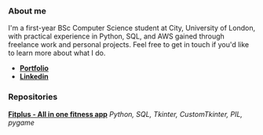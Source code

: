### **About me**

I'm a first-year BSc Computer Science student at City, University of London, with practical experience in Python, SQL, and AWS gained through freelance work and personal projects. Feel free to get in touch if you'd like to learn more about what I do.

- [**Portfolio**](https://medium.com/@armaanshafique786)
- [**Linkedin**](https://www.linkedin.com/in/armaan-shafique-0896ab238/)

### **Repositories**

[**Fitplus - All in one fitness app**](https://github.com/armaans16/Fitplus)
*Python, SQL, Tkinter, CustomTkinter, PIL, pygame*
